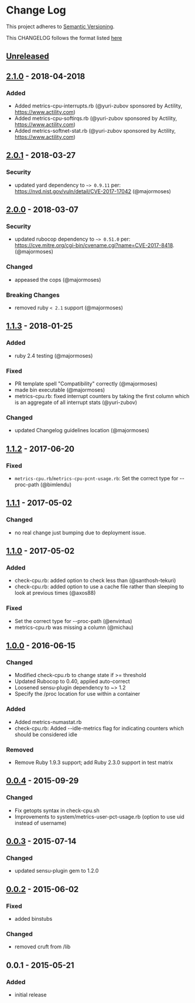 # Change Log
This project adheres to [Semantic Versioning](http://semver.org/).

This CHANGELOG follows the format listed [here](https://github.com/sensu-plugins/community/blob/master/HOW_WE_CHANGELOG.md)

## [Unreleased]

## [2.1.0] - 2018-04-2018
### Added
- Added metrics-cpu-interrupts.rb (@yuri-zubov sponsored by Actility, https://www.actility.com)
- Added metrics-cpu-softirqs.rb (@yuri-zubov sponsored by Actility, https://www.actility.com)
- Added metrics-softnet-stat.rb (@yuri-zubov sponsored by Actility, https://www.actility.com)

## [2.0.1] - 2018-03-27
### Security
- updated yard dependency to `~> 0.9.11` per: https://nvd.nist.gov/vuln/detail/CVE-2017-17042 (@majormoses)

## [2.0.0] - 2018-03-07
### Security
- updated rubocop dependency to `~> 0.51.0` per: https://cve.mitre.org/cgi-bin/cvename.cgi?name=CVE-2017-8418. (@majormoses)

### Changed
- appeased the cops (@majormoses)

### Breaking Changes
- removed ruby `< 2.1` support (@majormoses)

## [1.1.3] - 2018-01-25
### Added
- ruby 2.4 testing (@majormoses)

### Fixed
- PR template spell "Compatibility" correctly (@majormoses)
- made bin executable (@majormoses)
- metrics-cpu.rb: fixed interrupt counters by taking the first column which is an aggregate of all interrupt stats  (@yuri-zubov)

### Changed
- updated Changelog guidelines location (@majormoses)

## [1.1.2] - 2017-06-20
### Fixed
- `metrics-cpu.rb`/`metrics-cpu-pcnt-usage.rb`: Set the correct type for --proc-path (@bimlendu)

## [1.1.1] - 2017-05-02
### Changed
- no real change just bumping due to deployment issue.

## [1.1.0] - 2017-05-02
### Added
- check-cpu.rb: added option to check less than (@santhosh-tekuri)
- check-cpu.rb: added option to use a cache file rather than sleeping to look at previous times (@axos88)

### Fixed
- Set the correct type for --proc-path (@envintus)
- metrics-cpu.rb was missing a column (@michau)

## [1.0.0] - 2016-06-15
### Changed
- Modified check-cpu.rb to change state if >= threshold
- Updated Rubocop to 0.40, applied auto-correct
- Loosened sensu-plugin dependency to ~> 1.2
- Specify the /proc location for use within a container

### Added
- Added metrics-numastat.rb
- check-cpu.rb: Added --idle-metrics flag for indicating counters which should be considered idle

### Removed
- Remove Ruby 1.9.3 support; add Ruby 2.3.0 support in test matrix

## [0.0.4] - 2015-09-29
### Changed
- Fix getopts syntax in check-cpu.sh
- Improvements to system/metrics-user-pct-usage.rb (option to use uid instead of username)

## [0.0.3] - 2015-07-14
### Changed
- updated sensu-plugin gem to 1.2.0

## [0.0.2] - 2015-06-02
### Fixed
- added binstubs

### Changed
- removed cruft from /lib

## 0.0.1 - 2015-05-21
### Added
- initial release


[Unreleased]: https://github.com/sensu-plugins/sensu-plugins-cpu-checks/compare/2.1.0...HEAD
[2.1.0]: https://github.com/sensu-plugins/sensu-plugins-cpu-checks/compare/2.0.1...2.1.0
[2.0.1]: https://github.com/sensu-plugins/sensu-plugins-cpu-checks/compare/2.0.0...2.0.1
[2.0.0]: https://github.com/sensu-plugins/sensu-plugins-cpu-checks/compare/1.1.3...2.0.0
[1.1.3]: https://github.com/sensu-plugins/sensu-plugins-cpu-checks/compare/1.1.2...1.1.3
[1.1.2]: https://github.com/sensu-plugins/sensu-plugins-cpu-checks/compare/1.1.1...1.1.2
[1.1.1]: https://github.com/sensu-plugins/sensu-plugins-cpu-checks/compare/1.1.0...1.1.1
[1.1.0]: https://github.com/sensu-plugins/sensu-plugins-cpu-checks/compare/1.0.0...1.1.0
[1.0.0]: https://github.com/sensu-plugins/sensu-plugins-cpu-checks/compare/0.0.4...1.0.0
[0.0.4]: https://github.com/sensu-plugins/sensu-plugins-cpu-checks/compare/0.0.3...0.0.4
[0.0.3]: https://github.com/sensu-plugins/sensu-plugins-cpu-checks/compare/0.0.2...0.0.3
[0.0.2]: https://github.com/sensu-plugins/sensu-plugins-cpu-checks/compare/0.0.1...0.0.2
